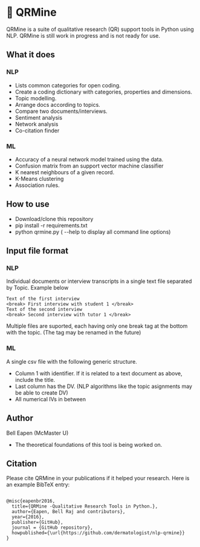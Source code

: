 # :flashlight: QRMine

QRMine is a suite of qualitative research (QR) support tools in Python using NLP. QRMine is still work in progress and is not ready for use.

## What it does

### NLP
* Lists common categories for open coding.
* Create a coding dictionary with categories, properties and dimensions.
* Topic modelling.
* Arrange docs according to topics.
* Compare two documents/interviews.
* Sentiment analysis
* Network analysis
* Co-citation finder

### ML
* Accuracy of a neural network model trained using the data.
* Confusion matrix from an support vector machine classifier
* K nearest neighbours of a given record.
* K-Means clustering
* Association rules.

## How to use

* Download/clone this repository
* pip install -r requirements.txt
* python qrmine.py ( --help to display all command line options)

## Input file format

### NLP
Individual documents or interview transcripts in a single text file separated by <break>Topic</break>. Example below

```
Text of the first interview
<break> First interview with student 1 </break>
Text of the second interview
<break> Second interview with tutor 1 </break>
```

Multiple files are suported, each having only one break tag at the bottom with the topic.
(The tag may be renamed in the future)

### ML

A single csv file with the following generic structure.

* Column 1 with identifier. If it is related to a text document as above, include the title.
* Last column has the DV. (NLP algorithms like the topic asignments may be able to create DV)
* All numerical IVs in between


## Author

Bell Eapen (McMaster U)

* The theoretical foundations of this tool is being worked on.

## Citation

Please cite QRMine in your publications if it helped your research. Here
is an example BibTeX entry:

```

@misc{eapenbr2016,
  title={QRMine -Qualitative Research Tools in Python.},
  author={Eapen, Bell Raj and contributors},
  year={2016},
  publisher={GitHub},
  journal = {GitHub repository},
  howpublished={\url{https://github.com/dermatologist/nlp-qrmine}}
}

```
